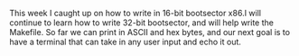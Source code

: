 This week I caught up on how to write in 16-bit bootsector x86.I 
will continue to learn how to write 32-bit bootsector, and will
help write the Makefile. So far we can print in ASCII and hex bytes, 
and our next goal is to have a terminal that can take in any user 
input and echo it out.
